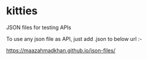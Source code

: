 # kitties
JSON files for testing APIs

To use any json file as API, just add <name of json file>.json to below url :- 
  
https://maazahmadkhan.github.io/json-files/
